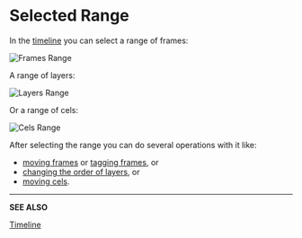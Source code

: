 # Selected Range

In the [timeline](timeline.md) you can select a range of frames:

<img src="/docs/range/frames-range.png" alt="Frames Range " class="x2" />

A range of layers:

<img src="/docs/range/layers-range.png" alt="Layers Range " class="x2" />

Or a range of cels:

<img src="/docs/range/cels-range.png" alt="Cels Range " class="x2" />

After selecting the range you can do several operations with it like:

* [moving frames](move-frames.md) or [tagging frames](tags.md), or
* [changing the order of layers](move-layers.md), or
* [moving cels](move-cels.md).

---

**SEE ALSO**

[Timeline](timeline.md)
